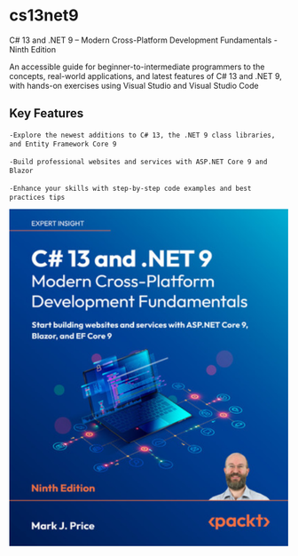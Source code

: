 # cs13net9

C# 13 and .NET 9 – Modern Cross-Platform Development Fundamentals - Ninth Edition

An accessible guide for beginner-to-intermediate programmers to the concepts, real-world applications, and latest features of C# 13 and .NET 9, with hands-on exercises using Visual Studio and Visual Studio Code

## Key Features

    -Explore the newest additions to C# 13, the .NET 9 class libraries, and Entity Framework Core 9

    -Build professional websites and services with ASP.NET Core 9 and Blazor

    -Enhance your skills with step-by-step code examples and best practices tips

![Libro](./book.png)